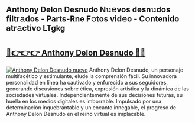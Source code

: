 ## Anthony Delon Desnudo N𝚞𝚎vos desn𝚞dos filtr𝚊dos - Parts-Rne F𝚘tos vid𝚎o - C𝚘ntenido atr𝚊ctivo LTgkg

# <h2><a href="http://mb4n73.tromn.icu/?c=Anthony+Delon+Desnudo">🔗👉👉👉 Anthony Delon Desnudo 🔗🔗</a></h2>

[![Anthony Delon Desnudo nuevo](https://i.imgur.com/pEAQMta.gif)](http://mb4n73.tromn.icu/?c=Anthony+Delon+Desnudo)
Anthony Delon Desnudo, un personaje multifacético y estimulante, elude la comprensión fácil. Su innovadora personalidad en línea ha cautivado y enfurecido a sus seguidores, generando discusiones sobre ética, expresión artística y la dinámica de las sociedades virtuales. Independientemente de sus decisiones futuras, su huella en los medios digitales es imborrable. Impulsado por una determinación inquebrantable y un encanto innegable, el progreso de Anthony Delon Desnudo en el reino virtual es implacable.
